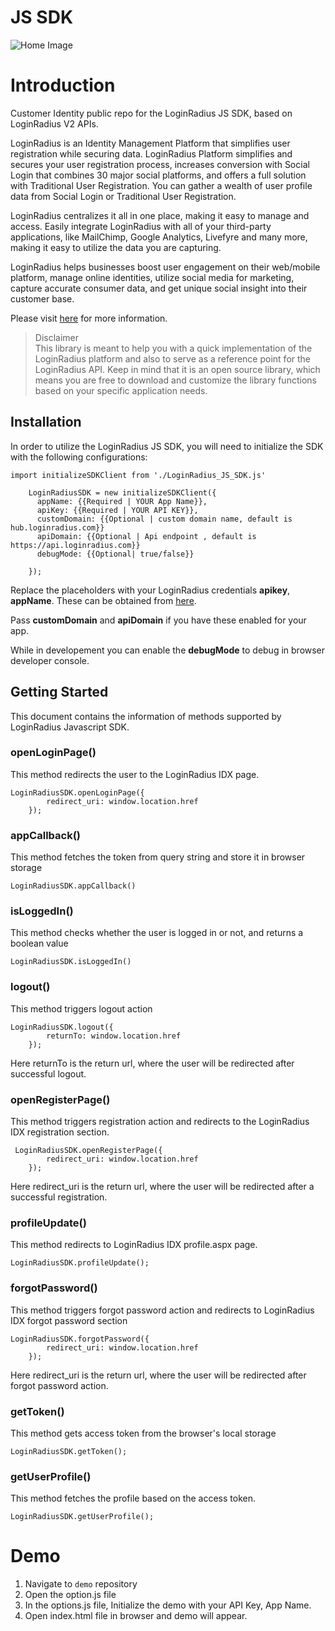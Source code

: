 # JS SDK 

![Home Image](https://docs.lrcontent.com/resources/github/banner-1544x500.png)

Introduction
=====

Customer Identity public repo for the LoginRadius JS SDK, based on LoginRadius V2 APIs.

LoginRadius is an Identity Management Platform that simplifies user registration while securing data. LoginRadius Platform simplifies and secures your user registration process, increases conversion with Social Login that combines 30 major social platforms, and offers a full solution with Traditional User Registration. You can gather a wealth of user profile data from Social Login or Traditional User Registration.

LoginRadius centralizes it all in one place, making it easy to manage and access. Easily integrate LoginRadius with all of your third-party applications, like MailChimp, Google Analytics, Livefyre and many more, making it easy to utilize the data you are capturing.

LoginRadius helps businesses boost user engagement on their web/mobile platform, manage online identities, utilize social media for marketing, capture accurate consumer data, and get unique social insight into their customer base.

Please visit [here](http://www.loginradius.com/) for more information.

>Disclaimer<br>
>This library is meant to help you with a quick implementation of the LoginRadius platform and also to serve as a reference point for the LoginRadius API. Keep in mind that it is an open source library, which means you are free to download and customize the library functions based on your specific application needs.

## Installation
In order to utilize the LoginRadius JS SDK, you will need to initialize the SDK with the following configurations:

```
import initializeSDKClient from './LoginRadius_JS_SDK.js'

    LoginRadiusSDK = new initializeSDKClient({
      appName: {{Required | YOUR App Name}},
      apiKey: {{Required | YOUR API KEY}},
      customDomain: {{Optional | custom domain name, default is hub.loginradius.com}}
      apiDomain: {{Optional | Api endpoint , default is https://api.loginradius.com}}
      debugMode: {{Optional| true/false}}

    });
```

Replace the placeholders with your LoginRadius credentials **apikey**, **appName**. These can be obtained from [here](https://www.loginradius.com/docs/api/v2/admin-console/platform-security/api-key-and-secret).

Pass **customDomain** and **apiDomain** if you have these enabled for your app. 

While in developement you can enable the **debugMode** to debug in browser developer console. 

## Getting Started

This document contains the information of methods supported by LoginRadius Javascript SDK.

### openLoginPage()

This method redirects the user to the LoginRadius IDX page. 

```
LoginRadiusSDK.openLoginPage({
        redirect_uri: window.location.href
    });
```

### appCallback()

This method fetches the token from query string and store it in browser storage

```
LoginRadiusSDK.appCallback()
```

### isLoggedIn()

This method checks whether the user is logged in or not, and returns a boolean value

```
LoginRadiusSDK.isLoggedIn()
```

### logout()

This method triggers logout action

```
LoginRadiusSDK.logout({
        returnTo: window.location.href
    });
```

Here returnTo is the return url, where the user will be redirected after successful logout.

### openRegisterPage()

This method triggers registration action and redirects to the LoginRadius IDX registration section.

```
 LoginRadiusSDK.openRegisterPage({
        redirect_uri: window.location.href
    });
```

Here redirect_uri is the return url, where the user will be redirected after a successful registration.

### profileUpdate()

This method redirects to LoginRadius IDX profile.aspx page.

```
LoginRadiusSDK.profileUpdate();
```

### forgotPassword()

This method triggers forgot password action and redirects to LoginRadius IDX forgot password section 

```
LoginRadiusSDK.forgotPassword({
        redirect_uri: window.location.href
    });
```

Here redirect_uri  is the return url, where the user will be redirected after forgot password action.

### getToken()

This method gets access token from the browser's local storage

```
LoginRadiusSDK.getToken();
```

### getUserProfile()

This method fetches the profile based on the access token.

```
LoginRadiusSDK.getUserProfile();
```

Demo
=====
1. Navigate to ```demo``` repository
2. Open the option.js file
3. In the options.js file, Initialize the demo with your API Key, App Name.
4. Open index.html file in browser and demo will appear.